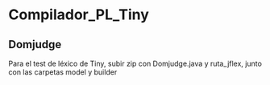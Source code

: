 # Compilador_PL_Tiny

## Domjudge

Para el test de léxico de Tiny, subir zip con Domjudge.java y ruta_jflex, junto con las carpetas model y builder
